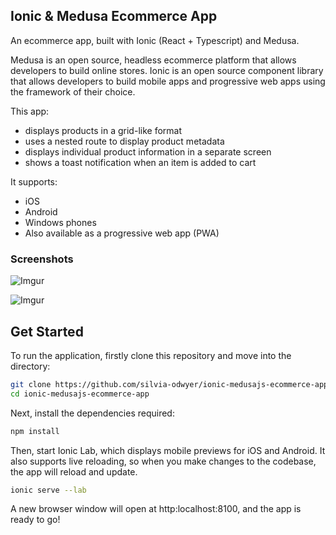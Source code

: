 ## Ionic & Medusa Ecommerce App 

An ecommerce app, built with Ionic (React + Typescript) and Medusa. 

Medusa is an open source, headless ecommerce platform that allows developers to build online stores. Ionic is an open source component library that allows developers to build mobile apps and progressive web apps using the framework of their choice. 

This app:
- displays products in a grid-like format
- uses a nested route to display product metadata
- displays individual product information in a separate screen
- shows a toast notification when an item is added to cart

It supports:
- iOS
- Android
- Windows phones
- Also available as a progressive web app (PWA)

### Screenshots
![Imgur](https://i.imgur.com/1zNkVdi.png)

![Imgur](https://i.imgur.com/NvFvkSp.gif)

## Get Started
To run the application, firstly clone this repository and move into the directory:

```bash
git clone https://github.com/silvia-odwyer/ionic-medusajs-ecommerce-app
cd ionic-medusajs-ecommerce-app
```

Next, install the dependencies required:

```bash
npm install
```

Then, start Ionic Lab, which displays mobile previews for iOS and Android. It also 
supports live reloading, so when you make changes to the codebase, the app will reload and update.

```bash
ionic serve --lab
```

A new browser window will open at http:localhost:8100, and the app is ready to go!